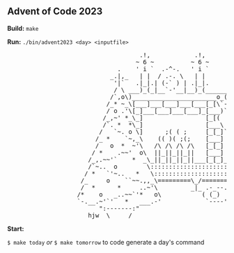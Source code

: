 ## Advent of Code 2023

**Build:**
`make`

**Run:**
`./bin/advent2023 <day> <inputfile>`

<pre>
                                    .!,            .!,
                                   ~ 6 ~          ~ 6 ~
                              .    ' i `  .-^-.   ' i `
                            _.|,_   | |  / .-. \   | |
                             '|`   .|_|.| (-` ) | .|_|.
                             / \ ___)_(_|__`-'__|__)_(______
                            /`,o\)_______________________o_(
                           /_* ~_\[___]___[___]___[___[_[\`-.
                           / o .'\[_]___[___]___[___]_[___)`-)
                          /_,~' *_\_]                 [_[(  (
                          /`. *  *\_]                 [___\ _\
                         /   `~. o \]      ;( ( ;     [_[_]`-'
                        /_ *    `~,_\    (( )( ;(;    [___]
                        /   o  *  ~'\   /\ /\ /\ /\   [_[_]
                       / *    .~~'  o\  ||_||_||_||   [___]
                      /_,.~~'`    *  _\_||_||_||_||___[_[_]_
                      /`~..  o        \:::::::::::::::::::::\
                     / *   `'~..   *   \:::::::::::::::::::::\
                    /_     o    ``~~.,,_\=========\_/========='
                    /  *      *     ..~'\         _|_ .-_--.
                   /*    o   _..~~`'*   o\           ( (_)  )
                   `-.__.~'`'   *   ___.-'            `----'
                         ":-------:"
                      hjw  \_____/
</pre>

**Start:**

`$ make today` _or_ `$ make tomorrow` to code generate a day's command
